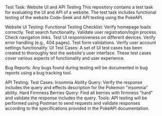 Test Task: Website UI and API Testing
This repository contains a test task for evaluating the UI and API of a website. The test task includes functional testing of the website Code-Seek and API testing using the PokéAPI.

Website UI Testing:
Functional Testing Checklist:
 Verify homepage loads correctly.
 Test search functionality.
 Validate user registration/login process.
 Check navigation links.
 Test UI responsiveness on different devices.
 Verify error handling (e.g., 404 pages).
 Test form validations.
 Verify user account settings functionality.
UI Test Cases:
A set of UI test cases has been created to thoroughly test the website's user interface. These test cases cover various aspects of functionality and user experience.

Bug Reports:
Any bugs found during testing will be documented in bug reports using a bug tracking tool.

API Testing:
Test Cases:
Insomnia Ability Query:
Verify the response includes the query and effects description for the Pokemon "insomnia" ability.
Hard Firmness Berries Query:
Find all berries with firmness "hard" and validate the response includes the query.
Tools:
API testing will be performed using Postman to send requests and validate responses according to the specifications provided in the PokéAPI documentation.
